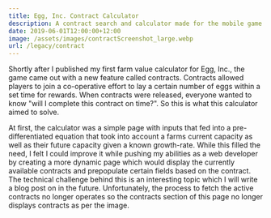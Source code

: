 ```yaml
---
title: Egg, Inc. Contract Calculator
description: A contract search and calculator made for the mobile game Egg, Inc.
date: 2019-06-01T12:00:00+12:00
image: /assets/images/contractScreenshot_large.webp
url: /legacy/contract
---
```

Shortly after I published my first farm value calculator for Egg, Inc., the game came out with a new feature called contracts. Contracts allowed players to join a co-operative effort to lay a certain number of eggs within a set time for rewards. When contracts were released, everyone wanted to know "will I complete this contract on time?". So this is what this calculator aimed to solve.

At first, the calculator was a simple page with inputs that fed into a pre-differentiated equation that took into account a farms current capacity as well as their future capacity given a known growth-rate. While this filled the need, I felt I could improve it while pushing my abilities as a web developer by creating a more dynamic page which would display the currently available contracts and prepopulate certain fields based on the contract. The technical challenge behind this is an interesting topic which I will write a blog post on in the future. Unfortunately, the process to fetch the active contracts no longer operates so the contracts section of this page no longer displays contracts as per the image.
